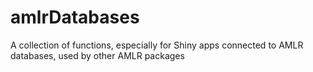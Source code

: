 # amlrDatabases
A collection of functions, especially for Shiny apps connected to AMLR databases, used by other AMLR packages
